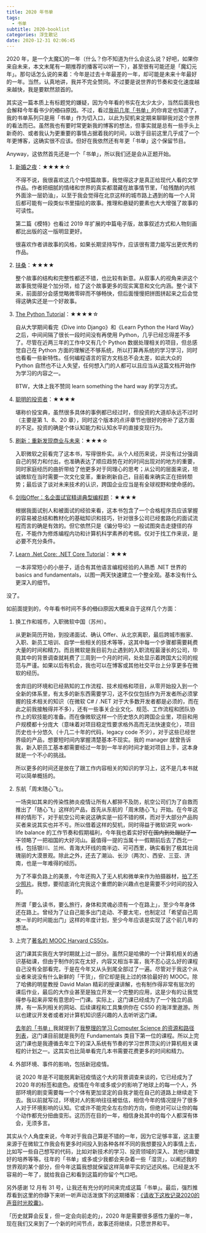 ```yaml
---
title: 2020 年书单
tags:
  - 书单
subtitle: 2020-booklist
categories: 浮生散记
date: 2020-12-31 02:06:45
---
```


2020 年，是一个太魔幻的一年（什么？你不知道为什么会这么说？好吧，如果你来自未来，本文末尾有一期推荐的播客可以听一下），甚至很有可能还是「魔幻元年」。那句话怎么说的来着：今年是过去十年最差的一年，却可能是未来十年最好的一年。当然，认真地讲，我并不完全赞同。不过要是说世界的节奏和变化速度越来越快，我是要默然颔首的。

其实这一篇本质上有标题党的嫌疑，因为今年看的书实在太少太少，当然后面我也会解释今年看书少的~~借口~~原因。不过，看过[我前几年「书单」](http://maples7.com/tags/书单/)的你肯定也知道了，我的书单系列只是用「书单」作为切入口，以此为契机来定期来聊聊我对这个世界的看法而已。虽然我也有要时常更新我的博客的想法，但事实就是总有一些手头上新奇的、或者我认为更重要的事情占据着我的时间，以致于目前这里几乎成了一个年更博客，这确实很不应该。但好在我依然还有年更「书单」这个保留节目。

Anyway，这依然首先还是一个「书单」，所以我们还是会从正题开始。

<!-- more -->

1. [新婚之夜](https://book.douban.com/subject/34838232/)：★★★★☆

    不得不说，我很喜欢这几个中短篇故事，我觉得这才是真正给现代人看的文学作品。作者把细腻的情绪和世界的真实都潜藏在故事情节里，「给残酷的内核外面涂一层奶油」，以至于我会觉得在北京这样的城市路上遇到的每一个人背后都可能有一段类似书里描绘的故事。推理和悬疑的要素也大大增强了故事的可读性。

    第二篇《模特》也看过 2019 年扩展的中篇电子版，故事叙述方式和人物刻画都比出版的这一版明显更好。

    很喜欢作者讲故事的风格，如果长期坚持写作，应该很有潜力能写出更优秀的作品。


2. [扶桑](https://book.douban.com/subject/5354957/)：★★★★

    整个故事的结构和完整性都还不错，也比较有新意。从叙事人的视角来讲这个故事我觉得是个加分项，给了这个故事更多的现实寓意和文化内涵。整个读下来，前面部分会感觉略微零碎而不够畅快，但后面慢慢把拼图拼起来之后会觉得这确实还是一个好故事。

3. [The Python Tutorial](https://docs.python.org/3/tutorial/index.html)：★★★★☆

    自从大学期间看完《Dive into Django》和《Learn Python the Hard Way》之后，中间间隔了很长一段时间没有再使用 Python，几乎已经忘得差不多了。尽管在近两三年的工作中又有几个 Python 数据处理相关的项目，但总感觉自己在 Python 方面的理解还不够系统，所以打算再系统的学习学习，同时也看看一些新特性。任何编程语言的官方文档总不会太差，如此大众的 Python 自然也不让人失望，任何想入门的人都可以且应当从这篇文档开始作为学习的内容之一。

    BTW，大体上我不赞同 learn something the hard way 的学习方式。

4. [聪明的投资者](https://book.douban.com/subject/26752026/)：★★★★

    堪称价投宝典，虽然很多具体的事例都已经过时，但投资的大道却永远不过时（主要是第 1、8、20 章），同时这个版本的点评章节也很好的弥补了这方面的不足。投资的确是个体认知能力和认知水平的直接变现行为。

5. [刷新：重新发现商业与未来](https://book.douban.com/subject/27614523/)：★★★☆

    入职微软之前看完了这本书，写得很朴实。从个人经历来说，并没有过分强调自己的努力和付出，也准确表达了顺应趋势在对的时间出现对的地方的重要，同时家庭经历的曲折带给了他更多对于同理心的思考；从公司的层面来说，坦诚微软在当时需要一次文化变革，重新刷新自己，目前看来确实正在扭转颓势；最后谈了谈对未来技术的认识，跨国企业应当是有全球视野和使命感的。

6. [剑指Offer：名企面试官精讲典型编程题](https://book.douban.com/subject/25910559/)：★★★★

    根据我面试别人和被面试的经验来看，这本书包含了一个合格程序员应该掌握的容易被总结和教材化的基础知识和技巧，针对很多公司已经套路化的面试流程而言的确是有效的。但它依然只是《骗分导论》一般试图突击走捷径的存在，不能作为修炼编程内功和计算机科学素养的考纲。仅对于找工作来说，是必要不充分条件。

7. [Learn .Net Core: .NET Core Tutorial](https://msl.overdrivechina.cn/media/5690793)：★★★

    一本非常短小的小册子，适合有其他语言编程经验的人熟悉 .NET 世界的 basics and fundamentals，以图一两天快速建立一个整全观。基本没有什么更深入的细节。

没了。

如前面提到的，今年看书时间不多的~~借口~~原因大概来自于这样几个方面：

1. 换工作和城市，入职微软中国（苏州）。
   
   从更新简历开始，到投递面试、确认 Offer、从北京离职，最后跨城市搬家、入职、新员工培训、自学一些相关的技术等等，这其中每一个步骤都需要耗费大量的时间和精力。而且微软是我目前为止遇到的入职流程最漫长的公司，毕竟其中的背景调查就耗费了三周到一个月的时间，处处显示着跨国大公司的规范与严谨。如果以后有机会，我也可以在博客或其他社交平台上分享更多在微软的经历。
   
   舍弃旧的环境和已经熟知的工作流程、技术规格和项目，从零开始投入到一个全新的体系里，有太多的新东西需要学习，这不仅仅包括作为开发者所必须掌握的技术相关的知识（在微软 C# / .NET 对于大多数开发者都是必须的，而在此之前我接触得并不多），还有一些事关企业文化、规范、工作流程和团队协作上的软技能的准备。而在像微软这样一个历史悠久的跨国企业里，项目和用户规模都十分庞大（意味着对项目稳定性要求格外高而无法快速变化），项目历史也十分悠久（十几二十年的代码，legacy code 不少），对于这些已经世界级的产品，想要短时间内掌握清楚基本不现实。我的 manager 就曾告诉我，新入职员工基本都需要经过一年到一年半的时间才能对项目上手，这本身就是一个不小的挑战。

   所以更多的时间还是放在了跟工作内容相关的知识的学习上，这不是几本书就可以简单概括的。

2. 东航「周末随心飞」。

   一场突如其来的传染性肺炎疫情让所有人都猝不及防，航空公司们为了自救而推出了「随心飞」这样的产品，首先从东航的「周末随心飞」开始。在今年这样的情形下，对于航空公司来说这确实是一招不错的棋，而对于大部分产品购买者来说其实也并不亏。所以借着这样的契机，同时得益于微软讲究 work-life balance 的工作节奏和假期福利，今年我也着实好好~~在国内到处蹦跶了一下~~领略了一把祖国的大好河山。最值得一提的当属十一假期前后去了西北一线，包括银川、兰州、青海大环线的南半边、可可西里，确实看到了极其壮阔瑰丽的大漠景观。除此之外，还去了潮汕、长沙（两次）、西安、三亚、济南，也是一年难得的经历。

   为了不辜负路上的美景，今年还购入了无人机和微单来作为拍摄器材，[拍了不少照片](https://maples7.tuchong.com/)。我想，要彻底消化完我这个重燃的新兴趣点也是需要不少时间的投入的。

   所谓「要么读书，要么旅行，身体和灵魂必须有一个在路上」，至少今年身体还在路上。曾经为了让自己能多出门走动、不要太宅，也制定过「希望自己周末一半的时间能出门」这样的年度计划，至少今年应该是实现了这个前几年的想法。

4. 上完了[著名的 MOOC Harvard CS50x](https://cs50.harvard.edu/)。

    这门课其实我在大学时期就上过一部分。虽然只是哈佛的一个计算机相关的通识基础课，但由于制作的实在太好，内容又相当丰富，我不忍心这么好的课程自己没有全部看完，于是在今年又从头到尾全部过了一遍。尽管对于我这个从业者来说没有什么新鲜的「干货」，但它却是我上过的体验最好的 MOOC。除了哈佛的明星教授 David Malan 精彩的授课讲解，也有制作得非常有层次的课后作业，最后的大作业甚至是独立开发一个完整的应用，这是少有的让我觉得参与起来非常有意思的一门课。实际上，这门课已经成为了一个独立的品牌，有一系列相关的网站、后续课程和工具集供你在 CS50 的海洋里遨游。所以也建议开发者或者对计算机知识感兴趣的人去听听这门课。

    [去年的「书单」](http://maples7.com/2019/12/31/2019-booklist/)我就提到了[我整理的学习 Computer Science 的资源和路径列表](https://github.com/Maples7/cs-roadmap)，这门课目前就是我列在 Fundamentals 类目下第一位的课程。所以上完这门课也是我遵循去年立下的深入系统有节奏的学习世界顶尖的计算机相关课程的计划之一。这其实也比简单看完几本书需要花费更多的时间和精力。

5. 外部环境、事件的影响，包括新冠疫情。

    说 2020 年是不可能脱离新冠疫情这个大的背景调查来谈的，它已经成为了 2020 年的标签和底色。疫情在今年或多或少的影响了地球上的每一个人，外部环境的剧变需要每一个个体有更加坚定的自我才能在自己的道路上继续走下去。我以前就写过，环境对人的影响往往被低估，相信今年的情况提升了很多人对于环境影响的认知。它或许不能完全左右你的方向，但绝对可以让你的每个动作都充分扭曲变形。这历历在目的一年，相信身处其中的每个人都深有体会，无须多言。

其实从个人角度来说，今年对于我自己算是不错的一年，因为它足够丰富，这主要来源于在微软工作我会有更多时间投入到各种各样不同的我想要投入的事情上去，比如写一些自己想写的代码，比如对新技术的学习、投资领域的深入、其他兴趣爱好的培养等等。往年的「书单」或多或少我都会夹杂着一些「湿货」，以阐述我的世界观的某个部分，但今年这篇我想就保留这样简单平实的记述风格。已经是太不容易的一年了，就给我自己和看到这篇的你留个气口吧。

另外感谢 12 月有 31 号，让我还有充分的时间来完成这篇「书单」。最后，强烈推荐看到这里的你静下来听一听声动活泼旗下的这期播客：[《请收下这枚记录2020的声音时光胶囊》](https://mp.weixin.qq.com/s/IBp5eQ8kggFyi6Egq4VnIQ)。

「历史就算会反复，但一定会向前走的」，2020 年是需要很多感性力量的一年，现在我们又来到了一个新的时间节点，故事还将继续，只愿世界和平。
